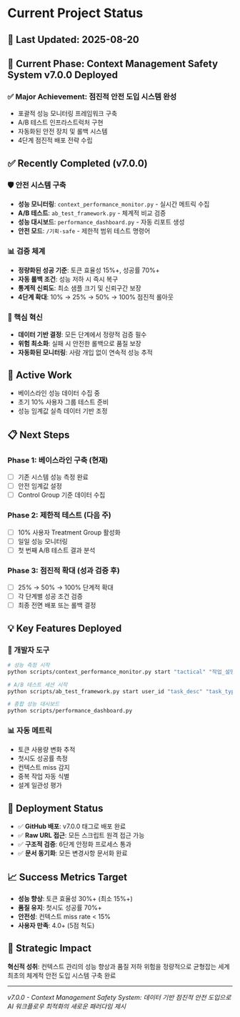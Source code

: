 # Current Project Status

## 📅 Last Updated: 2025-08-20

## 🎯 Current Phase: Context Management Safety System v7.0.0 Deployed

### ✅ Major Achievement: 점진적 안전 도입 시스템 완성
- 포괄적 성능 모니터링 프레임워크 구축
- A/B 테스트 인프라스트럭처 구현  
- 자동화된 안전 장치 및 롤백 시스템
- 4단계 점진적 배포 전략 수립

## ✅ Recently Completed (v7.0.0)

### 🛡️ 안전 시스템 구축
- **성능 모니터링**: `context_performance_monitor.py` - 실시간 메트릭 수집
- **A/B 테스트**: `ab_test_framework.py` - 체계적 비교 검증  
- **성능 대시보드**: `performance_dashboard.py` - 자동 리포트 생성
- **안전 모드**: `/기획-safe` - 제한적 범위 테스트 명령어

### 📊 검증 체계
- **정량화된 성공 기준**: 토큰 효율성 15%+, 성공률 70%+
- **자동 롤백 조건**: 성능 저하 시 즉시 복구
- **통계적 신뢰도**: 최소 샘플 크기 및 신뢰구간 보장
- **4단계 확대**: 10% → 25% → 50% → 100% 점진적 롤아웃

### 🎯 핵심 혁신
- **데이터 기반 결정**: 모든 단계에서 정량적 검증 필수
- **위험 최소화**: 실패 시 안전한 롤백으로 품질 보장
- **자동화된 모니터링**: 사람 개입 없이 연속적 성능 추적

## 🔄 Active Work
- 베이스라인 성능 데이터 수집 중
- 초기 10% 사용자 그룹 테스트 준비
- 성능 임계값 실측 데이터 기반 조정

## 📋 Next Steps

### Phase 1: 베이스라인 구축 (현재)
- [ ] 기존 시스템 성능 측정 완료
- [ ] 안전 임계값 설정
- [ ] Control Group 기준 데이터 수집

### Phase 2: 제한적 테스트 (다음 주)  
- [ ] 10% 사용자 Treatment Group 활성화
- [ ] 일일 성능 모니터링 
- [ ] 첫 번째 A/B 테스트 결과 분석

### Phase 3: 점진적 확대 (성과 검증 후)
- [ ] 25% → 50% → 100% 단계적 확대
- [ ] 각 단계별 성공 조건 검증
- [ ] 최종 전면 배포 또는 롤백 결정

## 💡 Key Features Deployed

### 🔧 개발자 도구
```bash
# 성능 측정 시작
python scripts/context_performance_monitor.py start "tactical" "작업_설명"

# A/B 테스트 세션 시작  
python scripts/ab_test_framework.py start user_id "task_desc" "task_type"

# 종합 성능 대시보드
python scripts/performance_dashboard.py
```

### 📊 자동 메트릭
- 토큰 사용량 변화 추적
- 첫시도 성공률 측정
- 컨텍스트 miss 감지
- 중복 작업 자동 식별
- 설계 일관성 평가

## 🚀 Deployment Status
- ✅ **GitHub 배포**: v7.0.0 태그로 배포 완료
- ✅ **Raw URL 접근**: 모든 스크립트 원격 접근 가능
- ✅ **구조적 검증**: 6단계 안정화 프로세스 통과
- ✅ **문서 동기화**: 모든 변경사항 문서화 완료

## 📈 Success Metrics Target
- **성능 향상**: 토큰 효율성 30%+ (최소 15%+)
- **품질 유지**: 첫시도 성공률 70%+ 
- **안전성**: 컨텍스트 miss rate < 15%
- **사용자 만족**: 4.0+ (5점 척도)

## 🎯 Strategic Impact
**혁신적 성취**: 컨텍스트 관리의 성능 향상과 품질 저하 위험을 정량적으로 균형잡는 세계 최초의 체계적 안전 도입 시스템 구축 완료

---
*v7.0.0 - Context Management Safety System: 데이터 기반 점진적 안전 도입으로 AI 워크플로우 최적화의 새로운 패러다임 제시*